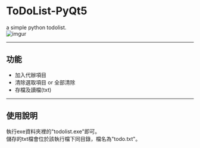 # ToDoList-PyQt5
a simple python todolist.<br>
![imgur]( https://imgur.com/VHTyYws.jpg "main_window" )

---
## 功能
* 加入代辦項目
* 清除選取項目 or 全部清除
* 存檔及讀檔(txt)

---
## 使用說明
執行exe資料夾裡的"todolist.exe"即可。<br>
儲存的txt檔會位於該執行檔下同目錄，檔名為"todo.txt"。
